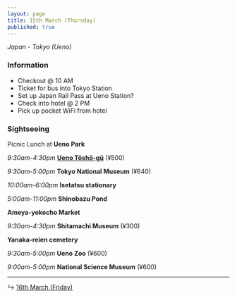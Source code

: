 ```yaml
---
layout: page
title: 15th March (Thursday)
published: true
---
```

_Japan - Tokyo (Ueno)_

### Information

- Checkout @ 10 AM
- Ticket for bus into Tokyo Station
- Set up Japan Rail Pass at Ueno Station?
- Check into hotel @ 2 PM
- Pick up pocket WiFi from hotel

### Sightseeing

Picnic Lunch at **Ueno Park**

_9:30am-4:30pm_ **[Ueno Tōshō-gū](/locations/uenoshrine)** (¥500)

_9:30am-5:00pm_ **Tokyo National Museum** (¥640)

_10:00am-6:00pm_ **Isetatsu stationary**

_5:00am-11:00pm_ **Shinobazu Pond**

**Ameya-yokocho Market**

_9:30am-4:30pm_ **Shitamachi Museum** (¥300)

**Yanaka-reien cemetery**

_9:30am-5:00pm_ **Ueno Zoo** (¥600)

_9:00am-5:00pm_ **National Science Museum** (¥600)

<hr>

↪ [16th March (Friday)](/days/week1/16mar)
